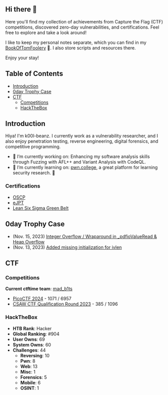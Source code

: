 ## Hi there 👋

Here you'll find my collection of achievements from Capture the Flag (CTF) competitions, discovered zero-day vulnerabilities, and certifications. Feel free to explore and take a look around!

I like to keep my personal notes separate, which you can find in my [BookOfTomFoolery](https://github.com/k00l-beanz/BookOfTomFoolery) 📓. I also store scripts and resources there.

Enjoy your stay!

## Table of Contents

- [Introduction](#introduction)
- [0day Trophy Case](#0day-trophy-case)
- [CTF](#ctf)
    - [Competitions](#competitions)
    - [HackTheBox](#hackthebox)


## Introduction

Hiya! I'm k00l-beanz. I currently work as a vulnerability researcher, and I also enjoy penetration testing, reverse engineering, digital forensics, and competitive programming.

- 🔭 I’m currently working on: Enhancing my software analysis skills through Fuzzing with AFL++ and Variant Analysis with CodeQL.
- 🌱 I’m currently learning on: [pwn.college](https://pwn.college/), a great platform for learning security research. 🐐

### Certifications

- [OSCP](https://www.credential.net/761349db-33ba-46a1-a308-b60dba5dae5a#gs.com4px)
- [eJPT](https://certs.ine.com/4f437ccd-9df1-40fc-bf0a-9909b2260aa8#gs.cq9mqd)
- [Lean Six Sigma Green Belt](https://pdf.credential.net/i3lpo3iv.pdf)

## 0day Trophy Case

- (Nov. 15, 2023) [Integer Overflow / Wraparound in _pdfioValueRead & Heap Overflow](https://github.com/michaelrsweet/pdfio/issues/52)
- (Nov. 13, 2023) [Added missing initialization for ivlen](https://github.com/michaelrsweet/pdfio/pull/51)

## CTF

### Competitions

**Current ctftime team**: [mad_b1ts](https://ctftime.org/team/237978)

- [PicoCTF 2024](https://play.picoctf.org/participants/78935) - 1071 / 6957
- [CSAW CTF Qualification Round 2023](https://ctftime.org/event/2087) - 385 / 1096

### HackTheBox

- **HTB Rank**: Hacker
- **Global Ranking**: #904
- **User Owns**: 69
- **System Owns**: 60
- **Challenges**: 44
    - **Reversing**: 10
    - **Pwn**: 8
    - **Web**: 13
    - **Misc**: 1
    - **Forensics**: 5
    - **Mobile**: 6
    - **OSINT**: 1